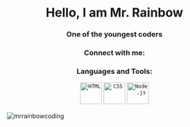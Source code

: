 <head>
	<title>Mr. Rainbow - Github</title>
	</head>
<h1 align="center">Hello, I am Mr. Rainbow</h1>
<h3 align="center">One of the youngest coders</h3>
<h3 align="center">Connect with me:</h3>
<p align="center">
</p>

<h3 align="center">Languages and Tools:</h3>
<div align="center">
	<code><img height="50" src="https://user-images.githubusercontent.com/25181517/192158954-f88b5814-d510-4564-b285-dff7d6400dad.png" alt="HTML" title="HTML"/></code>
	<code><img height="50" src="https://user-images.githubusercontent.com/25181517/183898674-75a4a1b1-f960-4ea9-abcb-637170a00a75.png" alt="CSS" title="CSS"/></code>
	<code><img height="50" src="https://user-images.githubusercontent.com/25181517/183568594-85e280a7-0d7e-4d1a-9028-c8c2209e073c.png" alt="Node.js" title="Node.js"/></code>
</div>

<p>&nbsp;<img align="center" src="https://github-readme-stats.vercel.app/api?username=mrrainbowcoding&show_icons=true&locale=en" alt="mrrainbowcoding" /></p>
